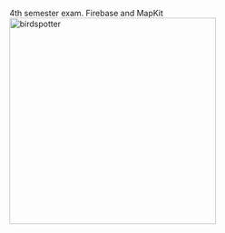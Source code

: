 4th semester exam. Firebase and MapKit
<img width="364" alt="birdspotter" src="https://github.com/user-attachments/assets/8d4da9ef-b2be-485c-abf6-05496bd12238" />
